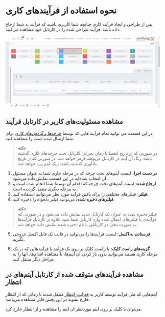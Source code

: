 # نحوه استفاده از فرآیند‌های کاری
پس از طراحی و ایجاد فرآیند کاری چنانچه شما کاربری باشید که فرآیند به شما ارجاع داده باشد. فرآیند طراحی شده را در کارتابل خود مشاهده می‌کنید.

 ![کارتابل فرآیند‌ها](./Images_Process/process-cartable_2.8.3.png)

##  مشاهده مسئولیت‌های کاربر در کارتابل فرآیند    

 در این قسمت می توانید تمام فرآیند هایی که توسط [چرخه‌ها و گردش‌های کاری](https://github.com/1stco/PayamGostarDocs/blob/master/Help/Category-docs/Process-management.md) برای شما ارسال شده است را مشاهده کنید.
 
> **نکته:**<br>
در صورتی که از تاریخ انقضا یا زمان بحرانی کارتابل تحت چرخه‌های کاری گذشته باشد، رنگ آن آیتم در کارتابل مربوطه قرمز خواهد شد.
در صورتی که از تاریخ یادآوری گذشته باشد، رنگ آیتم زرد خواهد شد.

 1. **در دست اجرا:** لیست آیتم‌های تحت چرخه که در مرحله جاری شما به‌ عنوان مسئول آن انتخاب شده‌اید در این قسمت نمایش داده می‌شود .
2. **ارجاع شده:** لیست آیتم‌های تحت چرخه که اقدام آن توسط شما انجام شده است و به مرحله دیگری منتقل گردیده است .
3. **فیلتر:** فیلترهای مختلفی را برای یافتن  فرآیند مورد نظر می‌توانید استفاده کنید.
4. **فیلترهای ذخیره شده:** می‌توانید فیلتر دلخواه را ذخیره کنید.

> **نکته:**<br>
 فیلتر ذخیره شده به عنوان یک کارتابل جدید نمایش داده می‌شود و در صورتی که فرآیندی با فیلترهای اعمال شده وارد کارتابل شما شود علاوه بر کارتابل فرآیندها به صورت مجزا در کارتابلی با نام ذخیره شده نمایش داده خواهد شد .

5. **فرستادن به اکسل:** لیست فرآیندها را می‌توانید در قالب یک فایل اکسل خروجی بگیرید.

6. **گزینه‌‍‌های راست کلیک:** با راست کلیک بر روی یک فرآیند یا فرآیندهایی که در یک مرحله کاری هستند می‌توانید بدون باز کردن آن آیتم‌ها، با مشاهده اقدام‌ها، آنها را به مراحل دیگر منتقل کنید.

##  مشاهده فرآیندهای متوقف شده از کارتابل آیتم‌های در انتظار  

آیتم‌هایی که طی فرآیند توسط کاربر به [فعالیت انتظار](https://github.com/1stco/PayamGostarDocs/blob/master/Help/Settings/Personalization-crm/Overview/Process-design/Create-a-work-cycle/Activity/Waiting/Waiting.md) منتقل شدند تا زمانی که از انتظار خارج نشوند در این بخش قابل مشاهده می‌باشد. 

می‌توان با کلیک بر روی آیتم موردنظر آن آیتم را مشاهده و از انتظار خارج کرد. 

 